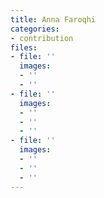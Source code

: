 ```yaml
---
title: Anna Faroqhi
categories:
- contribution
files:
- file: ''
  images:
  - ''
  - ''
- file: ''
  images:
  - ''
  - ''
  - ''
- file: ''
  images:
  - ''
  - ''
  - ''
---
```


